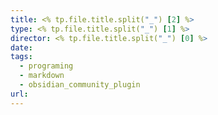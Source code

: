 ```yaml
---
title: <% tp.file.title.split("_") [2] %>
type: <% tp.file.title.split("_") [1] %>
director: <% tp.file.title.split("_") [0] %>
date:
tags:
  - programing
  - markdown
  - obsidian_community_plugin
url:
---
```


